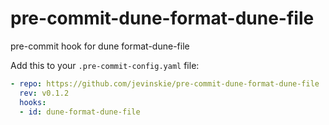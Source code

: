 # pre-commit-dune-format-dune-file
pre-commit hook for dune format-dune-file

Add this to your `.pre-commit-config.yaml` file:

```yaml
- repo: https://github.com/jevinskie/pre-commit-dune-format-dune-file
  rev: v0.1.2
  hooks:
  - id: dune-format-dune-file
```
